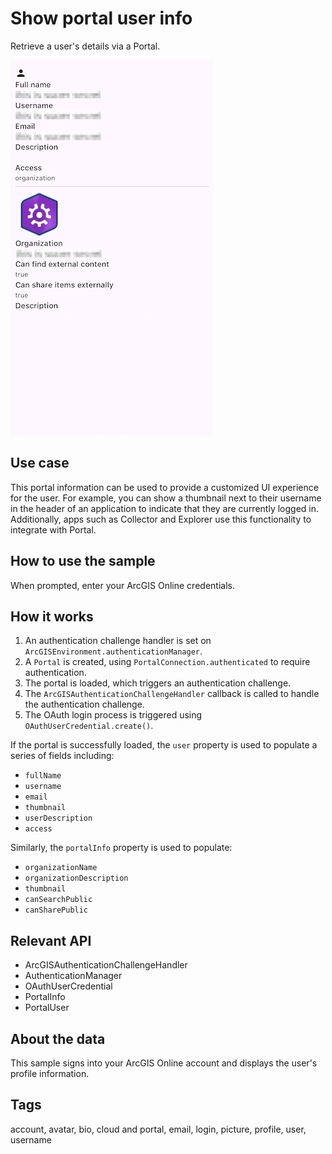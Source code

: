 # Show portal user info

Retrieve a user's details via a Portal.

![Image of show portal user info](show_portal_user_info.png)

## Use case

This portal information can be used to provide a customized UI experience for the user. For example, you can show a thumbnail next to their username in the header of an application to indicate that they are currently logged in. Additionally, apps such as Collector and Explorer use this functionality to integrate with Portal.

## How to use the sample

When prompted, enter your ArcGIS Online credentials.

## How it works

1. An authentication challenge handler is set on `ArcGISEnvironment.authenticationManager`.
2. A `Portal` is created, using `PortalConnection.authenticated` to require authentication.
3. The portal is loaded, which triggers an authentication challenge.
4. The `ArcGISAuthenticationChallengeHandler` callback is called to handle the authentication challenge.
5. The OAuth login process is triggered using `OAuthUserCredential.create()`.

If the portal is successfully loaded, the `user` property is used to populate a series of fields including:

* `fullName`
* `username`
* `email`
* `thumbnail`
* `userDescription`
* `access`

Similarly, the `portalInfo` property is used to populate:

* `organizationName`
* `organizationDescription`
* `thumbnail`
* `canSearchPublic`
* `canSharePublic`

## Relevant API

* ArcGISAuthenticationChallengeHandler
* AuthenticationManager
* OAuthUserCredential
* PortalInfo
* PortalUser

## About the data

This sample signs into your ArcGIS Online account and displays the user's profile information.

## Tags

account, avatar, bio, cloud and portal, email, login, picture, profile, user, username
